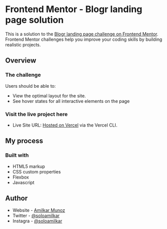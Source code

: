 # Frontend Mentor - Blogr landing page solution

This is a solution to the [Blogr landing page challenge on Frontend Mentor](https://www.frontendmentor.io/challenges/blogr-landing-page-EX2RLAApP). Frontend Mentor challenges help you improve your coding skills by building realistic projects.

## Overview

### The challenge

Users should be able to:

- View the optimal layout for the site.
- See hover states for all interactive elements on the page

### Visit the live project here

- Live Site URL: [Hosted on Vercel](https://blogr-test.vercel.app/) via the Vercel CLI.

## My process

### Built with

- HTML5 markup
- CSS custom properties
- Flexbox
- Javascript

## Author

- Website - [Amilkar Munoz](https://amilkar.dev)
- Twitter - [@soloamilkar](https://www.twitter.com/soloamilkar)
- Instagra - [@soloamilkar](https://www.instagram.com/soloamilkar)
